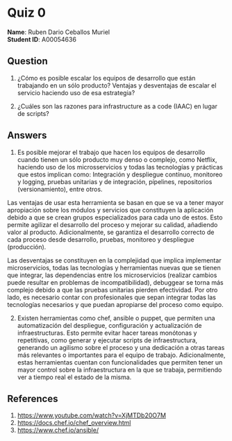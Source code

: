 # Quiz 0

**Name**: Ruben Dario Ceballos Muriel  
**Student ID**: A00054636

## Question  
1. ¿Cómo es posible escalar los equipos de desarrollo que están trabajando en un sólo producto? Ventajas y desventajas de escalar el servicio haciendo uso de esa estrategia?

2. ¿Cuáles son las razones para infrastructure as a code (IAAC) en lugar de scripts?


## Answers

1. Es posible mejorar el trabajo que hacen los equipos de desarrollo cuando tienen un sólo producto muy denso o complejo, como Netflix, haciendo uso de los microsservicios y todas las tecnologías y prácticas que estos implican como: Integración y despliegue contínuo, monitoreo y logging, pruebas unitarias y de integración, pípelines, repositorios (versionamiento), entre otros.  

Las ventajas de usar esta herramienta se basan en que se va a tener mayor apropiación sobre los módulos y servicios que constituyen la aplicación debido a que se crean grupos especializados para cada uno de estos. Esto permite agilizar el desarrollo del proceso y mejorar su calidad, añadiendo valor al producto. Adicionalmente, se garantiza el desarrollo correcto de cada proceso desde desarrollo, pruebas, monitoreo y despliegue (producción).  

Las desventajas se constituyen en la complejidad que implica implementar microservicios, todas las tecnologías y herramientas nuevas que se tienen que integrar, las dependencias entre los microservicios (realizar cambios puede resultar en problemas de incompatibilidad), debuggear se torna más complejo debido a que las pruebas unitarias pierden efectividad. Por otro lado, es necesario contar con profesionales que sepan integrar todas las tecnologías necesarios y que puedan apropiarse del proceso como equipo.  
  
2. Existen herramientas como chef, ansible o puppet, que permiten una automatización del despliegue, configuración y actualización de infraestructuras. Esto permite evitar hacer tareas monótonas y repetitivas, como generar y ejecutar scripts de infraestructura, generando un agilismo sobre el proceso y una dedicación a otras tareas más relevantes o importantes para el equipo de trabajo. Adicionalmente, estas herramientas cuentan con funcionalidades que permiten tener un mayor control sobre la infraestructura en la que se trabaja, permitiendo ver a tiempo real el estado de la misma.  
  

## References

1. https://www.youtube.com/watch?v=XjMTDb20O7M
2. https://docs.chef.io/chef_overview.html
3. https://www.chef.io/ansible/
